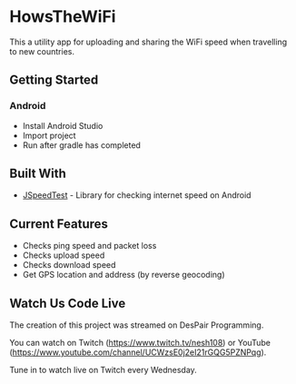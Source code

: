 # HowsTheWiFi

This a utility app for uploading and sharing the WiFi speed when travelling to new countries.

## Getting Started
### Android
* Install Android Studio
* Import project 
* Run after gradle has completed

## Built With
* [JSpeedTest](https://github.com/bertrandmartel/speed-test-lib) - Library for checking internet speed on Android

## Current Features
* Checks ping speed and packet loss
* Checks upload speed
* Checks download speed
* Get GPS location and address (by reverse geocoding)

## Watch Us Code Live
The creation of this project was streamed on DesPair Programming. 

You can watch on Twitch (https://www.twitch.tv/nesh108) or YouTube (https://www.youtube.com/channel/UCWzsE0j2eI21rGQG5PZNPqg). 

Tune in to watch live on Twitch every Wednesday.

